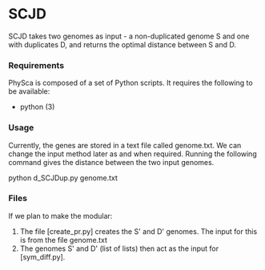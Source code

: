 # SCJD

SCJD takes two genomes as input - a non-duplicated genome S and one with duplicates D, and returns the optimal distance between S and D. 


### Requirements

PhySca is composed of a set of Python scripts. It requires the following to be available:

* python (3)


### Usage

Currently, the genes are stored in a text file called genome.txt. We can change the input method later as and when required.
Running the following command gives the distance between the two input genomes.

python d_SCJDup.py genome.txt

### Files

If we plan to make the modular:
1. The file [create_pr.py] creates the S' and D' genomes. The input for this is from the file genome.txt
2. The genomes S' and D' (list of lists) then act as the input for [sym_diff.py]. 
